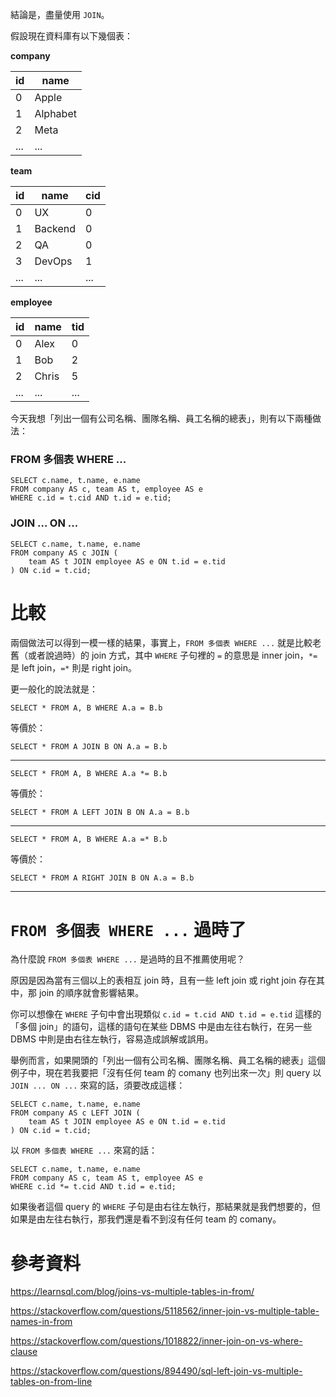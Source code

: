 結論是，盡量使用 `JOIN`。

假設現在資料庫有以下幾個表：

**company**

| id | name |
|---|---|
| 0 | Apple |
| 1 | Alphabet |
| 2 | Meta |
| ... | ... |

**team**

| id | name | cid |
|---|---|---|
| 0 | UX | 0 |
| 1 | Backend | 0 |
| 2 | QA | 0 |
| 3 | DevOps | 1 |
| ... | ... | ... |

**employee**

| id | name | tid |
|---|---|---|
| 0 | Alex | 0 |
| 1 | Bob | 2 |
| 2 | Chris | 5 |
| ... | ... | ... |

今天我想「列出一個有公司名稱、團隊名稱、員工名稱的總表」，則有以下兩種做法：

### FROM 多個表 WHERE ...

```PostgreSQL
SELECT c.name, t.name, e.name
FROM company AS c, team AS t, employee AS e
WHERE c.id = t.cid AND t.id = e.tid;
```

### JOIN ... ON ...

```PostgreSQL
SELECT c.name, t.name, e.name
FROM company AS c JOIN (
    team AS t JOIN employee AS e ON t.id = e.tid
) ON c.id = t.cid;
```

# 比較

兩個做法可以得到一模一樣的結果，事實上，`FROM 多個表 WHERE ...` 就是比較老舊（或者說過時）的 join 方式，其中 `WHERE` 子句裡的 `=` 的意思是 inner join，`*=` 是 left join，`=*` 則是 right join。

更一般化的說法就是：

```PostgreSQL
SELECT * FROM A, B WHERE A.a = B.b
```

等價於：

```PostgreSQL
SELECT * FROM A JOIN B ON A.a = B.b
```

---

```PostgreSQL
SELECT * FROM A, B WHERE A.a *= B.b
```

等價於：

```PostgreSQL
SELECT * FROM A LEFT JOIN B ON A.a = B.b
```

---

```PostgreSQL
SELECT * FROM A, B WHERE A.a =* B.b
```

等價於：

```PostgreSQL
SELECT * FROM A RIGHT JOIN B ON A.a = B.b
```

---

# `FROM 多個表 WHERE ...` 過時了

為什麼說 `FROM 多個表 WHERE ...` 是過時的且不推薦使用呢？

原因是因為當有三個以上的表相互 join 時，且有一些 left join 或 right join 存在其中，那 join 的順序就會影響結果。

你可以想像在 `WHERE` 子句中會出現類似 `c.id = t.cid AND t.id = e.tid` 這樣的「多個 join」的語句，這樣的語句在某些 DBMS 中是由左往右執行，在另一些 DBMS 中則是由右往左執行，容易造成誤解或誤用。

舉例而言，如果開頭的「列出一個有公司名稱、團隊名稱、員工名稱的總表」這個例子中，現在若我要把「沒有任何 team 的 comany 也列出來一次」則 query 以 `JOIN ... ON ...` 來寫的話，須要改成這樣：

```PostgreSQL
SELECT c.name, t.name, e.name
FROM company AS c LEFT JOIN (
    team AS t JOIN employee AS e ON t.id = e.tid
) ON c.id = t.cid;
```

以 `FROM 多個表 WHERE ...` 來寫的話：

```PostgreSQL
SELECT c.name, t.name, e.name
FROM company AS c, team AS t, employee AS e
WHERE c.id *= t.cid AND t.id = e.tid;
```

如果後者這個 query 的 `WHERE` 子句是由右往左執行，那結果就是我們想要的，但如果是由左往右執行，那我們還是看不到沒有任何 team 的 comany。

# 參考資料

<https://learnsql.com/blog/joins-vs-multiple-tables-in-from/>

<https://stackoverflow.com/questions/5118562/inner-join-vs-multiple-table-names-in-from>

<https://stackoverflow.com/questions/1018822/inner-join-on-vs-where-clause>

<https://stackoverflow.com/questions/894490/sql-left-join-vs-multiple-tables-on-from-line>
